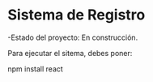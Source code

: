<h1> Sistema de Registro</h1>

-Estado del proyecto: En construcción.

Para ejecutar el sitema, debes poner:

npm install react
